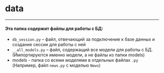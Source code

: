 # data
---
#### Эта папка содержит файлы для работы с БД:
-  ``db_session.py`` – файл, отвечающий за подключение к базе данных и создание сессии для работы с ней
-  ``__all_models.py`` – файл, содержащий все модели для работы с БД. 
(Импортируются именно модели, а не файлы из папки models)
-  models - папка со всеми моделями в отдельных файлах ``.py`` (Например, файл ``news.py`` с моделью ``News``)